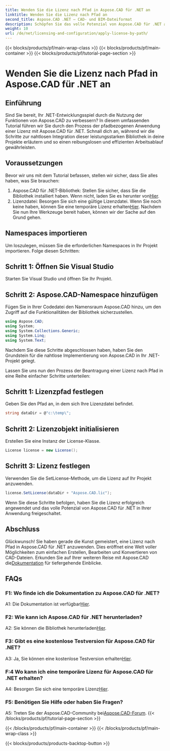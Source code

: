 ```yaml
---
title: Wenden Sie die Lizenz nach Pfad in Aspose.CAD für .NET an
linktitle: Wenden Sie die Lizenz nach Pfad an
second_title: Aspose.CAD .NET – CAD- und BIM-Dateiformat
description: Schöpfen Sie das volle Potenzial von Aspose.CAD für .NET aus! Befolgen Sie unsere Schritt-für-Schritt-Anleitung, um eine Lizenz nahtlos anzuwenden. Verbessern Sie jetzt Ihr CAD-Dateimanipulationsspiel!
weight: 10
url: /de/net/licensing-and-configuration/apply-license-by-path/
---
```


{{< blocks/products/pf/main-wrap-class >}}
{{< blocks/products/pf/main-container >}}
{{< blocks/products/pf/tutorial-page-section >}}

# Wenden Sie die Lizenz nach Pfad in Aspose.CAD für .NET an

## Einführung

Sind Sie bereit, Ihr .NET-Entwicklungsspiel durch die Nutzung der Funktionen von Aspose.CAD zu verbessern? In diesem umfassenden Tutorial führen wir Sie durch den Prozess der pfadbezogenen Anwendung einer Lizenz mit Aspose.CAD für .NET. Schnall dich an, während wir die Schritte zur nahtlosen Integration dieser leistungsstarken Bibliothek in deine Projekte erläutern und so einen reibungslosen und effizienten Arbeitsablauf gewährleisten.

## Voraussetzungen

Bevor wir uns mit dem Tutorial befassen, stellen wir sicher, dass Sie alles haben, was Sie brauchen:
1.  Aspose.CAD für .NET-Bibliothek: Stellen Sie sicher, dass Sie die Bibliothek installiert haben. Wenn nicht, laden Sie es herunter von[Hier](https://releases.aspose.com/cad/net/).
2.  Lizenzdatei: Besorgen Sie sich eine gültige Lizenzdatei. Wenn Sie noch keine haben, können Sie eine temporäre Lizenz erhalten[Hier](https://purchase.aspose.com/temporary-license/).
Nachdem Sie nun Ihre Werkzeuge bereit haben, können wir der Sache auf den Grund gehen.

## Namespaces importieren

Um loszulegen, müssen Sie die erforderlichen Namespaces in Ihr Projekt importieren. Folge diesen Schritten:

## Schritt 1: Öffnen Sie Visual Studio

Starten Sie Visual Studio und öffnen Sie Ihr Projekt.

## Schritt 2: Aspose.CAD-Namespace hinzufügen

Fügen Sie in Ihrer Codedatei den Namensraum Aspose.CAD hinzu, um den Zugriff auf die Funktionalitäten der Bibliothek sicherzustellen.
```csharp
using Aspose.CAD;
using System;
using System.Collections.Generic;
using System.Linq;
using System.Text;
```
Nachdem Sie diese Schritte abgeschlossen haben, haben Sie den Grundstein für die nahtlose Implementierung von Aspose.CAD in Ihr .NET-Projekt gelegt.

Lassen Sie uns nun den Prozess der Beantragung einer Lizenz nach Pfad in eine Reihe einfacher Schritte unterteilen:

## Schritt 1: Lizenzpfad festlegen

Geben Sie den Pfad an, in dem sich Ihre Lizenzdatei befindet.
```csharp
string dataDir = @"c:\temp\";
```

## Schritt 2: Lizenzobjekt initialisieren

Erstellen Sie eine Instanz der License-Klasse.
```csharp
License license = new License();
```

## Schritt 3: Lizenz festlegen

Verwenden Sie die SetLicense-Methode, um die Lizenz auf Ihr Projekt anzuwenden.
```csharp
license.SetLicense(dataDir + "Aspose.CAD.lic");
```

Wenn Sie diese Schritte befolgen, haben Sie die Lizenz erfolgreich angewendet und das volle Potenzial von Aspose.CAD für .NET in Ihrer Anwendung freigeschaltet.

## Abschluss

Glückwunsch! Sie haben gerade die Kunst gemeistert, eine Lizenz nach Pfad in Aspose.CAD für .NET anzuwenden. Dies eröffnet eine Welt voller Möglichkeiten zum einfachen Erstellen, Bearbeiten und Konvertieren von CAD-Dateien. Erkunden Sie auf Ihrer weiteren Reise mit Aspose.CAD die[Dokumentation](https://reference.aspose.com/cad/net/) für tiefergehende Einblicke.

## FAQs

### F1: Wo finde ich die Dokumentation zu Aspose.CAD für .NET?

 A1: Die Dokumentation ist verfügbar[Hier](https://reference.aspose.com/cad/net/).

### F2: Wie kann ich Aspose.CAD für .NET herunterladen?

 A2: Sie können die Bibliothek herunterladen[Hier](https://releases.aspose.com/cad/net/).

### F3: Gibt es eine kostenlose Testversion für Aspose.CAD für .NET?

A3: Ja, Sie können eine kostenlose Testversion erhalten[Hier](https://releases.aspose.com/).

### F:4 Wo kann ich eine temporäre Lizenz für Aspose.CAD für .NET erhalten?

 A4: Besorgen Sie sich eine temporäre Lizenz[Hier](https://purchase.aspose.com/temporary-license/).

### F5: Benötigen Sie Hilfe oder haben Sie Fragen?

 A5: Treten Sie der Aspose.CAD-Community bei[Aspose.CAD-Forum](https://forum.aspose.com/c/cad/19).
{{< /blocks/products/pf/tutorial-page-section >}}

{{< /blocks/products/pf/main-container >}}
{{< /blocks/products/pf/main-wrap-class >}}

{{< blocks/products/products-backtop-button >}}
